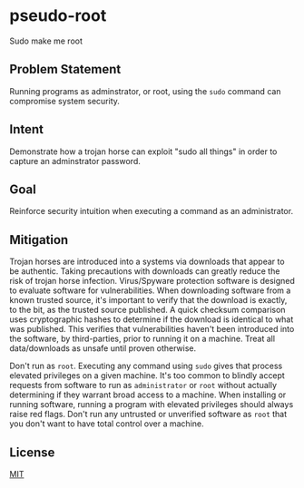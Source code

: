 # pseudo-root

Sudo make me root

## Problem Statement

Running programs as adminstrator, or root, using the `sudo` command can compromise system security.

## Intent

Demonstrate how a trojan horse can exploit "sudo all things" in order to capture an adminstrator password.

## Goal

Reinforce security intuition when executing a command as an administrator.

## Mitigation

Trojan horses are introduced into a systems via downloads that appear to be authentic. Taking precautions with downloads can greatly reduce the risk of trojan horse infection. Virus/Spyware protection software is designed to evaluate software for vulnerabilities. When downloading software from a known trusted source, it's important to verify that the download is exactly, to the bit, as the trusted source published. A quick checksum comparison uses cryptographic hashes to determine if the download is identical to what was published. This verifies that vulnerabilities haven't been introduced into the software, by third-parties, prior to running it on a machine. Treat all data/downloads as unsafe until proven otherwise.

Don't run as `root`. Executing any command using `sudo` gives that process elevated privileges on a given machine. It's too common to blindly accept requests from software to run as `administrator` or `root` without actually determining if they warrant broad access to a machine. When installing or running software, running a program with elevated privileges should always raise red flags. Don't run any untrusted or unverified software as `root` that you don't want to have total control over a machine.

## License

[MIT](LICENSE)

